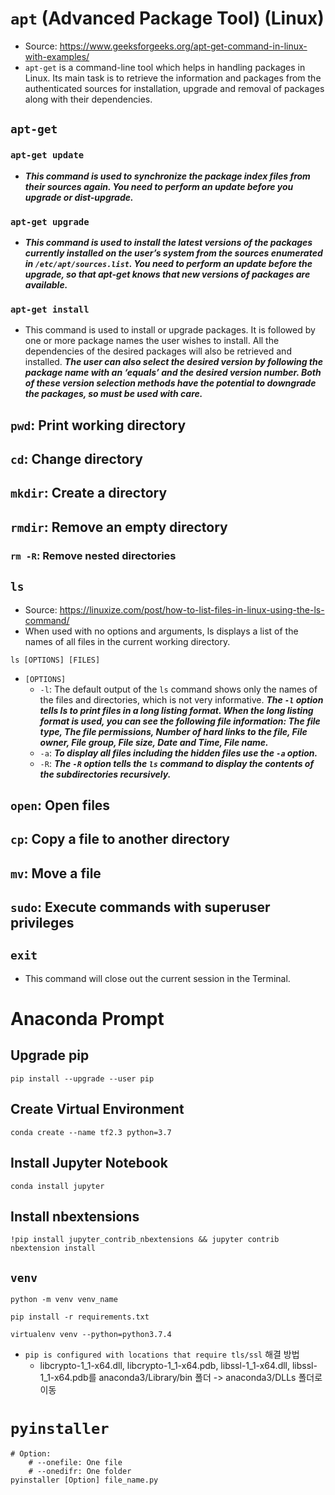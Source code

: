 # `apt` (Advanced Package Tool) (Linux)
- Source: https://www.geeksforgeeks.org/apt-get-command-in-linux-with-examples/
- `apt-get` is a command-line tool which helps in handling packages in Linux. Its main task is to retrieve the information and packages from the authenticated sources for installation, upgrade and removal of packages along with their dependencies.
## `apt-get`
### `apt-get update`
- ***This command is used to synchronize the package index files from their sources again. You need to perform an update before you upgrade or dist-upgrade.***
### `apt-get upgrade`
- ***This command is used to install the latest versions of the packages currently installed on the user’s system from the sources enumerated in `/etc/apt/sources.list`. You need to perform an update before the upgrade, so that apt-get knows that new versions of packages are available.***
### `apt-get install`
- This command is used to install or upgrade packages. It is followed by one or more package names the user wishes to install. All the dependencies of the desired packages will also be retrieved and installed. ***The user can also select the desired version by following the package name with an ‘equals’ and the desired version number. Both of these version selection methods have the potential to downgrade the packages, so must be used with care.***

## `pwd`: Print working directory
## `cd`: Change directory
## `mkdir`: Create a directory
## `rmdir`: Remove an empty directory
### `rm -R`: Remove nested directories
## `ls`
- Source: https://linuxize.com/post/how-to-list-files-in-linux-using-the-ls-command/
- When used with no options and arguments, ls displays a list of the names of all files in the current working directory.
```
ls [OPTIONS] [FILES]
```
- `[OPTIONS]`
	- `-l`: The default output of the `ls` command shows only the names of the files and directories, which is not very informative. ***The `-l` option tells ls to print files in a long listing format. When the long listing format is used, you can see the following file information: The file type, The file permissions, Number of hard links to the file, File owner, File group, File size, Date and Time, File name.***
	- `-a`: ***To display all files including the hidden files use the `-a` option.***
	- `-R`: ***The `-R` option tells the `ls` command to display the contents of the subdirectories recursively.***
## `open`: Open files
## `cp`:  Copy a file to another directory
## `mv`: Move a file
## `sudo`: Execute commands with superuser privileges
## `exit`
- This command will close out the current session in the Terminal.


# Anaconda Prompt
## Upgrade pip
```
pip install --upgrade --user pip
```
## Create Virtual Environment
```
conda create --name tf2.3 python=3.7
```
## Install Jupyter Notebook
```
conda install jupyter
```
## Install nbextensions
```
!pip install jupyter_contrib_nbextensions && jupyter contrib nbextension install
```
## `venv`
```
python -m venv venv_name
```
```
pip install -r requirements.txt
```
```
virtualenv venv --python=python3.7.4
```
- `pip is configured with locations that require tls/ssl` 해결 방법
	- libcrypto-1_1-x64.dll, libcrypto-1_1-x64.pdb, libssl-1_1-x64.dll, libssl-1_1-x64.pdb를 anaconda3/Library/bin 폴더 -> anaconda3/DLLs 폴더로 이동

# `pyinstaller`
```
# Option:
	# --onefile: One file
	# --onedifr: One folder
pyinstaller [Option] file_name.py
```